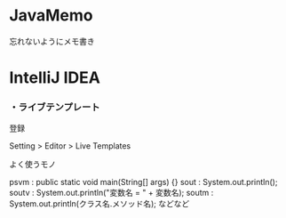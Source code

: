 # JavaMemo
忘れないようにメモ書き

# IntelliJ IDEA
<h3>・ライブテンプレート</h3>
<p>登録</p>
Setting > Editor > Live Templates<br>
<p>よく使うモノ</p>
psvm : public static void main(String[] args) {}
sout : System.out.println();
soutv : System.out.println("変数名 = " + 変数名);
soutm : System.out.println(クラス名.メソッド名);
などなど
